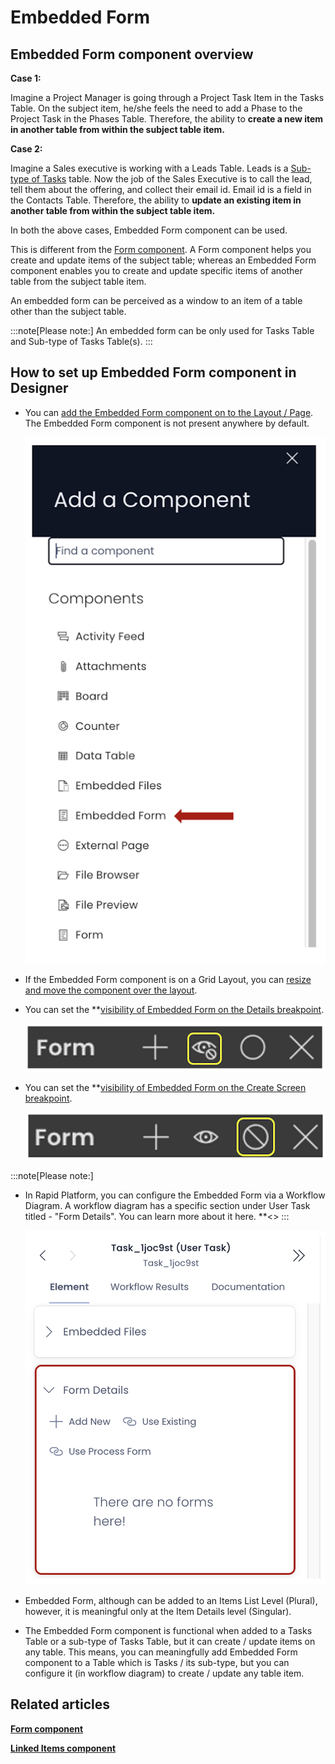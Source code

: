 # Embedded Form

## Embedded Form component overview

**Case 1:**

Imagine a Project Manager is going through a Project Task Item in the Tasks Table. On the subject item, he/she feels the need to add a Phase to the Project Task in the Phases Table. Therefore, the ability to **create a new item in another table from within the subject table item.**

**Case 2:**

Imagine a Sales executive is working with a Leads Table. Leads is a [Sub-type of Tasks](</docs/Rapid/3-User Manual/glossary/glossary.md#inherit-tables> "Inherit Table / Sub-Type Of") table. Now the job of the Sales Executive is to call the lead, tell them about the offering, and collect their email id. Email id is a field in the Contacts Table. Therefore, the ability to **update an existing item in another table from within the subject table item.**

In both the above cases, Embedded Form component can be used.

This is different from the [Form component](/docs/Rapid/4-Keyper%20Manual/2-Designer/2-Pages/3-Components/form/form.md "What is a Form Component on a Layout / Page?"). A Form component helps you create and update items of the subject table; whereas an Embedded Form component enables you to create and update specific items of another table from the subject table item.

An embedded form can be perceived as a window to an item of a table other than the subject table.

:::note[Please note:]
An embedded form can be only used for Tasks Table and Sub-type of Tasks Table(s).
:::

## How to set up Embedded Form component in Designer

- You can [add the Embedded Form component on to the Layout / Page](/docs/Rapid/4-Keyper%20Manual/2-Designer/2-Pages/5-how-to-guides/how-to-add-a-component/how-to-add-a-component.md "How to add a component to a Layout / Page?"). The Embedded Form component is not present anywhere by default. 

    ![Components list](<Components list.png>)

- If the Embedded Form component is on a Grid Layout, you can [resize and move the component over the layout](/docs/Rapid/4-Keyper%20Manual/2-Designer/2-Pages/5-how-to-guides/how-to-arrange-a-component-on-a-grid/how-to-arrange-a-component-on-a-grid.md "How to arrange a component on Grid layout?").

- You can set the **[visibility of Embedded Form on the Details breakpoint](/docs/Rapid/4-Keyper%20Manual/2-Designer/2-Pages/5-how-to-guides/how-to-hide-components-on-breakpoints/how-to-hide-components-on-breakpoints.md "How to set a component to be visible / hidden on 'Item Details' and 'Create' breakpoints?").   

    ![Visibility toggle](<../Visiblity toggle.png>)
- You can set the **[visibility of Embedded Form on the Create Screen breakpoint](/docs/Rapid/4-Keyper%20Manual/2-Designer/2-Pages/5-how-to-guides/how-to-hide-components-on-breakpoints/how-to-hide-components-on-breakpoints.md "How to set a component to be visible / hidden on 'Item Details' and 'Create' breakpoints?"). 

    ![Display toggle](<../Display toggle.png>)

:::note[Please note:]

- In Rapid Platform, you can configure the Embedded Form via a Workflow Diagram. A workflow diagram has a specific section under User Task titled - "Form Details". You can learn more about it here. **<<PROVIDE LINK TO WORKFLOW PAGE>> 
:::

    ![Embedded form in workflow configuration](<Embedded form in workflow configuration.png>)

- Embedded Form, although can be added to an Items List Level (Plural), however, it is meaningful only at the Item Details level (Singular).

- The Embedded Form component is functional when added to a Tasks Table or a sub-type of Tasks Table, but it can create / update items on any table. This means, you can meaningfully add Embedded Form component to a Table which is Tasks / its sub-type, but you can configure it (in workflow diagram) to create / update any table item.

## Related articles

[**Form component**](/docs/Rapid/4-Keyper%20Manual/2-Designer/2-Pages/3-Components/form/form.md "What is a Form Component on a Layout / Page?")

[**Linked Items component**](/docs/Rapid/4-Keyper%20Manual/2-Designer/2-Pages/3-Components/linked-items/linked-items.md "What is a Linked Items component on a Layout / Page?")
